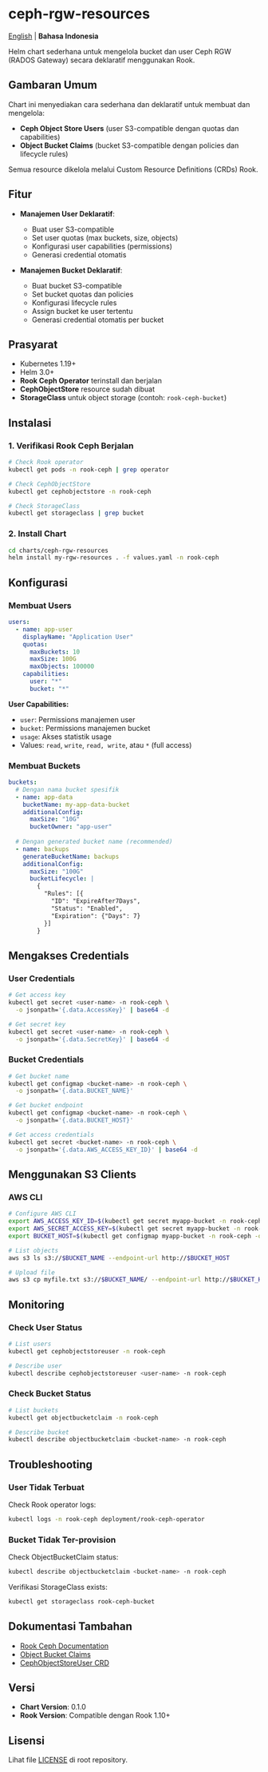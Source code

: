 # ceph-rgw-resources

[English](./README.md) | **Bahasa Indonesia**

Helm chart sederhana untuk mengelola bucket dan user Ceph RGW (RADOS Gateway) secara deklaratif menggunakan Rook.

## Gambaran Umum

Chart ini menyediakan cara sederhana dan deklaratif untuk membuat dan mengelola:
- **Ceph Object Store Users** (user S3-compatible dengan quotas dan capabilities)
- **Object Bucket Claims** (bucket S3-compatible dengan policies dan lifecycle rules)

Semua resource dikelola melalui Custom Resource Definitions (CRDs) Rook.

## Fitur

- **Manajemen User Deklaratif**:
  - Buat user S3-compatible
  - Set user quotas (max buckets, size, objects)
  - Konfigurasi user capabilities (permissions)
  - Generasi credential otomatis

- **Manajemen Bucket Deklaratif**:
  - Buat bucket S3-compatible
  - Set bucket quotas dan policies
  - Konfigurasi lifecycle rules
  - Assign bucket ke user tertentu
  - Generasi credential otomatis per bucket

## Prasyarat

- Kubernetes 1.19+
- Helm 3.0+
- **Rook Ceph Operator** terinstall dan berjalan
- **CephObjectStore** resource sudah dibuat
- **StorageClass** untuk object storage (contoh: `rook-ceph-bucket`)

## Instalasi

### 1. Verifikasi Rook Ceph Berjalan

```bash
# Check Rook operator
kubectl get pods -n rook-ceph | grep operator

# Check CephObjectStore
kubectl get cephobjectstore -n rook-ceph

# Check StorageClass
kubectl get storageclass | grep bucket
```

### 2. Install Chart

```bash
cd charts/ceph-rgw-resources
helm install my-rgw-resources . -f values.yaml -n rook-ceph
```

## Konfigurasi

### Membuat Users

```yaml
users:
  - name: app-user
    displayName: "Application User"
    quotas:
      maxBuckets: 10
      maxSize: 100G
      maxObjects: 100000
    capabilities:
      user: "*"
      bucket: "*"
```

**User Capabilities:**
- `user`: Permissions manajemen user
- `bucket`: Permissions manajemen bucket
- `usage`: Akses statistik usage
- Values: `read`, `write`, `read, write`, atau `*` (full access)

### Membuat Buckets

```yaml
buckets:
  # Dengan nama bucket spesifik
  - name: app-data
    bucketName: my-app-data-bucket
    additionalConfig:
      maxSize: "10G"
      bucketOwner: "app-user"
  
  # Dengan generated bucket name (recommended)
  - name: backups
    generateBucketName: backups
    additionalConfig:
      maxSize: "100G"
      bucketLifecycle: |
        {
          "Rules": [{
            "ID": "ExpireAfter7Days",
            "Status": "Enabled",
            "Expiration": {"Days": 7}
          }]
        }
```

## Mengakses Credentials

### User Credentials

```bash
# Get access key
kubectl get secret <user-name> -n rook-ceph \
  -o jsonpath='{.data.AccessKey}' | base64 -d

# Get secret key
kubectl get secret <user-name> -n rook-ceph \
  -o jsonpath='{.data.SecretKey}' | base64 -d
```

### Bucket Credentials

```bash
# Get bucket name
kubectl get configmap <bucket-name> -n rook-ceph \
  -o jsonpath='{.data.BUCKET_NAME}'

# Get bucket endpoint
kubectl get configmap <bucket-name> -n rook-ceph \
  -o jsonpath='{.data.BUCKET_HOST}'

# Get access credentials
kubectl get secret <bucket-name> -n rook-ceph \
  -o jsonpath='{.data.AWS_ACCESS_KEY_ID}' | base64 -d
```

## Menggunakan S3 Clients

### AWS CLI

```bash
# Configure AWS CLI
export AWS_ACCESS_KEY_ID=$(kubectl get secret myapp-bucket -n rook-ceph -o jsonpath='{.data.AWS_ACCESS_KEY_ID}' | base64 -d)
export AWS_SECRET_ACCESS_KEY=$(kubectl get secret myapp-bucket -n rook-ceph -o jsonpath='{.data.AWS_SECRET_ACCESS_KEY}' | base64 -d)
export BUCKET_HOST=$(kubectl get configmap myapp-bucket -n rook-ceph -o jsonpath='{.data.BUCKET_HOST}')

# List objects
aws s3 ls s3://$BUCKET_NAME --endpoint-url http://$BUCKET_HOST

# Upload file
aws s3 cp myfile.txt s3://$BUCKET_NAME/ --endpoint-url http://$BUCKET_HOST
```

## Monitoring

### Check User Status

```bash
# List users
kubectl get cephobjectstoreuser -n rook-ceph

# Describe user
kubectl describe cephobjectstoreuser <user-name> -n rook-ceph
```

### Check Bucket Status

```bash
# List buckets
kubectl get objectbucketclaim -n rook-ceph

# Describe bucket
kubectl describe objectbucketclaim <bucket-name> -n rook-ceph
```

## Troubleshooting

### User Tidak Terbuat

Check Rook operator logs:

```bash
kubectl logs -n rook-ceph deployment/rook-ceph-operator
```

### Bucket Tidak Ter-provision

Check ObjectBucketClaim status:

```bash
kubectl describe objectbucketclaim <bucket-name> -n rook-ceph
```

Verifikasi StorageClass exists:

```bash
kubectl get storageclass rook-ceph-bucket
```

## Dokumentasi Tambahan

- [Rook Ceph Documentation](https://rook.io/docs/rook/latest/)
- [Object Bucket Claims](https://rook.io/docs/rook/latest/Storage-Configuration/Object-Storage-RGW/ceph-object-bucket-claim/)
- [CephObjectStoreUser CRD](https://rook.io/docs/rook/latest/CRDs/Object-Storage/ceph-object-store-user-crd/)

## Versi

- **Chart Version**: 0.1.0
- **Rook Version**: Compatible dengan Rook 1.10+

## Lisensi

Lihat file [LICENSE](../../LICENSE) di root repository.
